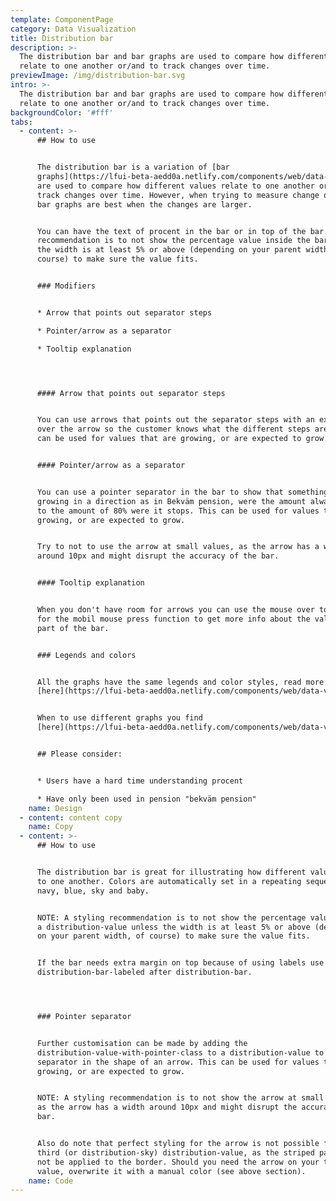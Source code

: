 ```yaml
---
template: ComponentPage
category: Data Visualization
title: Distribution bar
description: >-
  The distribution bar and bar graphs are used to compare how different values
  relate to one another or/and to track changes over time. 
previewImage: /img/distribution-bar.svg
intro: >-
  The distribution bar and bar graphs are used to compare how different values
  relate to one another or/and to track changes over time. 
backgroundColor: '#fff'
tabs:
  - content: >-
      ## How to use


      The distribution bar is a variation of [bar
      graphs](https://lfui-beta-aedd0a.netlify.com/components/web/data-visualization/bar-graph/)
      are used to compare how different values relate to one another or/and to
      track changes over time. However, when trying to measure change over time,
      bar graphs are best when the changes are larger.


      You can have the text of procent in the bar or in top of the bar. A
      recommendation is to not show the percentage value inside the bar unless
      the width is at least 5% or above (depending on your parent width, of
      course) to make sure the value fits.


      ### Modifiers


      * Arrow that points out separator steps

      * Pointer/arrow as a separator 

      * Tooltip explanation




      #### Arrow that points out separator steps


      You can use arrows that points out the separator steps with an explanation
      over the arrow so the customer knows what the different steps are. This
      can be used for values that are growing, or are expected to grow.


      #### Pointer/arrow as a separator


      You can use a pointer separator in the bar to show that something are
      growing in a direction as in Bekväm pension, were the amount always grows
      to the amount of 80% were it stops. This can be used for values that are
      growing, or are expected to grow.


      Try to not to use the arrow at small values, as the arrow has a width
      around 10px and might disrupt the accuracy of the bar.


      #### Tooltip explanation


      When you don't have room for arrows you can use the mouse over tooltip or
      for the mobil mouse press function to get more info about the value or
      part of the bar.


      ### Legends and colors


      All the graphs have the same legends and color styles, read more
      [here](https://lfui-beta-aedd0a.netlify.com/components/web/data-visualization/graphsand-charts#the-different-parts).


      When to use different graphs you find
      [here](https://lfui-beta-aedd0a.netlify.com/components/web/data-visualization/graphsand-charts#type-of-graph).


      ## Please consider:


      * Users have a hard time understanding procent

      * Have only been used in pension "bekväm pension"
    name: Design
  - content: content copy
    name: Copy
  - content: >-
      ## How to use


      The distribution bar is great for illustrating how different values relate
      to one another. Colors are automatically set in a repeating sequence of
      navy, blue, sky and baby.


      NOTE: A styling recommendation is to not show the percentage value inside
      a distribution-value unless the width is at least 5% or above (depending
      on your parent width, of course) to make sure the value fits.


      If the bar needs extra margin on top because of using labels use the class
      distribution-bar-labeled after distribution-bar.




      ### Pointer separator


      Further customisation can be made by adding the
      distribution-value-with-pointer-class to a distribution-value to have the
      separator in the shape of an arrow. This can be used for values that are
      growing, or are expected to grow.


      NOTE: A styling recommendation is to not show the arrow at small values,
      as the arrow has a width around 10px and might disrupt the accuracy of the
      bar.


      Also do note that perfect styling for the arrow is not possible for the
      third (or distribution-sky) distribution-value, as the striped pattern can
      not be applied to the border. Should you need the arrow on your third
      value, overwrite it with a manual color (see above section).
    name: Code
---
```


